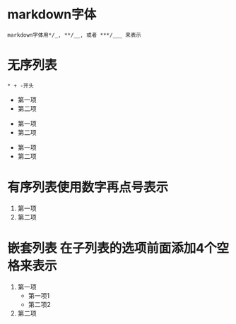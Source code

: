 # markdown字体
```
markdown字体用*/_, **/__, 或者 ***/___ 来表示
```

# 无序列表
```
* + -开头
```
* 第一项
* 第二项
+ 第一项
+ 第二项
- 第一项
- 第二项

# 有序列表使用数字再点号表示
1. 第一项
2. 第二项


# 嵌套列表 在子列表的选项前面添加4个空格来表示
1. 第一项
    - 第一项1
    - 第二项2
2. 第二项
